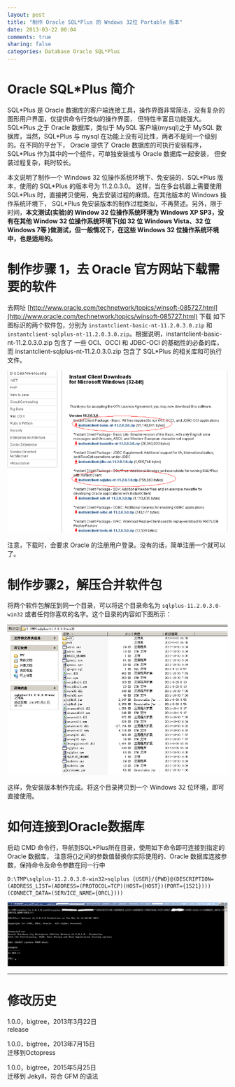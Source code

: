 ```yaml
---
layout: post
title: "制作 Oracle SQL*Plus 的 Wndows 32位 Portable 版本"
date: 2013-03-22 00:04
comments: true
sharing: false
categories: Database Oracle SQL*Plus
---
```

# Oracle SQL*Plus 简介
SQL*Plus 是 Oracle 数据库的客户端连接工具，操作界面非常简洁，没有复杂的图形用户界面，仅提供命令行类似的操作界面，
但特性丰富且功能强大。SQL\*Plus 之于 Oracle 数据库，类似于 MySQL 客户端(mysql)之于 MySQL 数据库，当然，SQL\*Plus 与 mysql 在功能上没有可比性，两者不是同一个级别的。在不同的平台下，
Oracle 提供了 Oracle 数据库的可执行安装程序，SQL\*Plus 作为其中的一个组件，可单独安装或与 Oracle 数据库一起安装，
但安装过程复杂，耗时较长。


本文说明了制作一个 Windows 32 位操作系统环境下、免安装的、SQL\*Plus 版本，使用的 SQL\*Plus 的版本号为 11.2.0.3.0。
这样，当在多台机器上需要使用 SQL\*Plus 时，直接拷贝使用，免去安装过程的麻烦。在其他版本的 Windows 操作系统环境下，
SQL\*Plus 免安装版本的制作过程类似，不再赘述。另外，限于时间，**本文测试(实验)的 Window 32
位操作系统环境为 Windows XP SP3，没有在其他 Window 32 位操作系统环境下(如 32 位 Windows Vista、32 位 Windows 7等 )做测试，但一般情况下，在这些 Windows 32 位操作系统环境中，也是适用的。**

# 制作步骤 1，去 Oracle 官方网站下载需要的软件
去网址 [http://www.oracle.com/technetwork/topics/winsoft-085727.html](http://www.oracle.com/technetwork/topics/winsoft-085727.html) 下载
如下图标识的两个软件包，分别为 `instantclient-basic-nt-11.2.0.3.0.zip` 和 `instantclient-sqlplus-nt-11.2.0.3.0.zip`。根据说明，instantclient-basic-nt-11.2.0.3.0.zip 包含了
一些 OCI、OCCI 和 JDBC-OCI 的基础性的必备的库，而 instantclient-sqlplus-nt-11.2.0.3.0.zip
包含了 SQL\*Plus 的相关库和可执行文件。

![软件下载页面](/resources/img/2013-07-16-zhi-zuo-oracle-sql-star-plusde-win32-portableban-ben/download_page.png)

注意，下载时，会要求 Oracle 的注册用户登录。没有的话，简单注册一个就可以了。

# 制作步骤2，解压合并软件包
将两个软件包解压到同一个目录，可以将这个目录命名为 `sqlplus-11.2.0.3.0-win32` 或者任何你喜欢的名字。这个目录的内容如下图所示：

![解压目录](/resources/img/2013-07-16-zhi-zuo-oracle-sql-star-plusde-win32-portableban-ben/unzip_dir.png)

这样，免安装版本制作完成。将这个目录拷贝到一个 Windows 32 位环境，即可直接使用。

# 如何连接到Oracle数据库

启动 CMD 命令行，导航到SQL\*Plus所在目录，使用如下命令即可连接到指定的 Oracle 数据库，
注意将{}之间的参数值替换你实际使用的、Oracle 数据库连接参数，保持命令及命令参数在同一行中

	D:\TMP\sqlplus-11.2.0.3.0-win32>sqlplus {USER}/{PWD}@(DESCRIPTION=(ADDRESS_LIST=(ADDRESS=(PROTOCOL=TCP)(HOST={HOST})(PORT={1521})))(CONNECT_DATA=(SERVICE_NAME={ORCL})))

![登录成功](/resources/img/2013-07-16-zhi-zuo-oracle-sql-star-plusde-win32-portableban-ben/logan.png)

- - -

# 修改历史
1.0.0，bigtree，2013年3月22日  
release

1.0.0，bigtree，2013年7月15日  
迁移到Octopress


1.0.0，bigtree，2015年5月25日  
迁移到 Jekyll，符合 GFM 的语法
